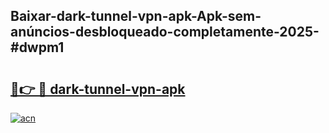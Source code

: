 ## Baixar-dark-tunnel-vpn-apk-Apk-sem-anúncios-desbloqueado-completamente-2025-#dwpm1

# <h2><a href="https://ainizakaria.my?title=dark-tunnel-vpn-apk&ref=20M">🔗👉 🔴 dark-tunnel-vpn-apk</a></h2>

[![acn](https://github.com/user-attachments/assets/0f9c940e-d8b0-45ae-aac7-cd30a18b3e1c)](https://ainizakaria.my?title=dark-tunnel-vpn-apk&ref=20M)

